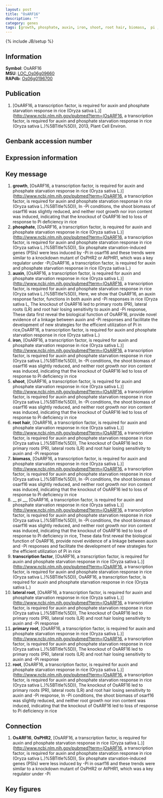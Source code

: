 ```yaml
---
layout: post
title: "OsARF16"
description: ""
category: genes
tags: [growth, phosphate, auxin, iron, shoot, root hair, biomass,  pi , transcription factor, lateral root, primary root, root]
---
```

{% include JB/setup %}

## Information
__Symbol__: OsARF16  
__MSU__: [LOC_Os06g09660](http://rice.plantbiology.msu.edu/cgi-bin/ORF_infopage.cgi?orf=LOC_Os06g09660)  
__RAPdb__: [Os06g0196700](http://rapdb.dna.affrc.go.jp/viewer/gbrowse_details/irgsp1?name=Os06g0196700)  

## Publication
1. [OsARF16, a transcription factor, is required for auxin and phosphate starvation response in rice (Oryza sativa L.)](http://www.ncbi.nlm.nih.gov/pubmed?term=(OsARF16, a transcription factor, is required for auxin and phosphate starvation response in rice (Oryza sativa L.)%5BTitle%5D)), 2013, Plant Cell Environ.

## Genbank accession number

## Expression information

## Key message
1. __growth__, [OsARF16, a transcription factor, is required for auxin and phosphate starvation response in rice (Oryza sativa L.)](http://www.ncbi.nlm.nih.gov/pubmed?term=(OsARF16, a transcription factor, is required for auxin and phosphate starvation response in rice (Oryza sativa L.)%5BTitle%5D)),  In -Pi conditions, the shoot biomass of osarf16 was slightly reduced, and neither root growth nor iron content was induced, indicating that the knockout of OsARF16 led to loss of response to Pi deficiency in rice
2. __phosphate__, [OsARF16, a transcription factor, is required for auxin and phosphate starvation response in rice (Oryza sativa L.)](http://www.ncbi.nlm.nih.gov/pubmed?term=(OsARF16, a transcription factor, is required for auxin and phosphate starvation response in rice (Oryza sativa L.)%5BTitle%5D)),  Six phosphate starvation-induced genes (PSIs) were less induced by -Pi in osarf16 and these trends were similar to a knockdown mutant of OsPHR2 or AtPHR1, which was a key regulator under -Pi,OsARF16, a transcription factor, is required for auxin and phosphate starvation response in rice (Oryza sativa L.)
3. __auxin__, [OsARF16, a transcription factor, is required for auxin and phosphate starvation response in rice (Oryza sativa L.)](http://www.ncbi.nlm.nih.gov/pubmed?term=(OsARF16, a transcription factor, is required for auxin and phosphate starvation response in rice (Oryza sativa L.)%5BTitle%5D)),  Here, we show that OsARF16, an auxin response factor, functions in both auxin and -Pi responses in rice (Oryza sativa L, The knockout of OsARF16 led to primary roots (PR), lateral roots (LR) and root hair losing sensitivity to auxin and -Pi response, These data first reveal the biological function of OsARF16, provide novel evidence of a linkage between auxin and -Pi responses and facilitate the development of new strategies for the efficient utilization of Pi in rice,OsARF16, a transcription factor, is required for auxin and phosphate starvation response in rice (Oryza sativa L.)
4. __iron__, [OsARF16, a transcription factor, is required for auxin and phosphate starvation response in rice (Oryza sativa L.)](http://www.ncbi.nlm.nih.gov/pubmed?term=(OsARF16, a transcription factor, is required for auxin and phosphate starvation response in rice (Oryza sativa L.)%5BTitle%5D)),  In -Pi conditions, the shoot biomass of osarf16 was slightly reduced, and neither root growth nor iron content was induced, indicating that the knockout of OsARF16 led to loss of response to Pi deficiency in rice
5. __shoot__, [OsARF16, a transcription factor, is required for auxin and phosphate starvation response in rice (Oryza sativa L.)](http://www.ncbi.nlm.nih.gov/pubmed?term=(OsARF16, a transcription factor, is required for auxin and phosphate starvation response in rice (Oryza sativa L.)%5BTitle%5D)),  In -Pi conditions, the shoot biomass of osarf16 was slightly reduced, and neither root growth nor iron content was induced, indicating that the knockout of OsARF16 led to loss of response to Pi deficiency in rice
6. __root hair__, [OsARF16, a transcription factor, is required for auxin and phosphate starvation response in rice (Oryza sativa L.)](http://www.ncbi.nlm.nih.gov/pubmed?term=(OsARF16, a transcription factor, is required for auxin and phosphate starvation response in rice (Oryza sativa L.)%5BTitle%5D)),  The knockout of OsARF16 led to primary roots (PR), lateral roots (LR) and root hair losing sensitivity to auxin and -Pi response
7. __biomass__, [OsARF16, a transcription factor, is required for auxin and phosphate starvation response in rice (Oryza sativa L.)](http://www.ncbi.nlm.nih.gov/pubmed?term=(OsARF16, a transcription factor, is required for auxin and phosphate starvation response in rice (Oryza sativa L.)%5BTitle%5D)),  In -Pi conditions, the shoot biomass of osarf16 was slightly reduced, and neither root growth nor iron content was induced, indicating that the knockout of OsARF16 led to loss of response to Pi deficiency in rice
8. __ pi __, [OsARF16, a transcription factor, is required for auxin and phosphate starvation response in rice (Oryza sativa L.)](http://www.ncbi.nlm.nih.gov/pubmed?term=(OsARF16, a transcription factor, is required for auxin and phosphate starvation response in rice (Oryza sativa L.)%5BTitle%5D)),  In -Pi conditions, the shoot biomass of osarf16 was slightly reduced, and neither root growth nor iron content was induced, indicating that the knockout of OsARF16 led to loss of response to Pi deficiency in rice, These data first reveal the biological function of OsARF16, provide novel evidence of a linkage between auxin and -Pi responses and facilitate the development of new strategies for the efficient utilization of Pi in rice
9. __transcription factor__, [OsARF16, a transcription factor, is required for auxin and phosphate starvation response in rice (Oryza sativa L.)](http://www.ncbi.nlm.nih.gov/pubmed?term=(OsARF16, a transcription factor, is required for auxin and phosphate starvation response in rice (Oryza sativa L.)%5BTitle%5D)), OsARF16, a transcription factor, is required for auxin and phosphate starvation response in rice (Oryza sativa L.)
10. __lateral root__, [OsARF16, a transcription factor, is required for auxin and phosphate starvation response in rice (Oryza sativa L.)](http://www.ncbi.nlm.nih.gov/pubmed?term=(OsARF16, a transcription factor, is required for auxin and phosphate starvation response in rice (Oryza sativa L.)%5BTitle%5D)),  The knockout of OsARF16 led to primary roots (PR), lateral roots (LR) and root hair losing sensitivity to auxin and -Pi response
11. __primary root__, [OsARF16, a transcription factor, is required for auxin and phosphate starvation response in rice (Oryza sativa L.)](http://www.ncbi.nlm.nih.gov/pubmed?term=(OsARF16, a transcription factor, is required for auxin and phosphate starvation response in rice (Oryza sativa L.)%5BTitle%5D)),  The knockout of OsARF16 led to primary roots (PR), lateral roots (LR) and root hair losing sensitivity to auxin and -Pi response
12. __root__, [OsARF16, a transcription factor, is required for auxin and phosphate starvation response in rice (Oryza sativa L.)](http://www.ncbi.nlm.nih.gov/pubmed?term=(OsARF16, a transcription factor, is required for auxin and phosphate starvation response in rice (Oryza sativa L.)%5BTitle%5D)),  The knockout of OsARF16 led to primary roots (PR), lateral roots (LR) and root hair losing sensitivity to auxin and -Pi response, In -Pi conditions, the shoot biomass of osarf16 was slightly reduced, and neither root growth nor iron content was induced, indicating that the knockout of OsARF16 led to loss of response to Pi deficiency in rice

## Connection
1. __OsARF16__, __OsPHR2__, [OsARF16, a transcription factor, is required for auxin and phosphate starvation response in rice (Oryza sativa L.)](http://www.ncbi.nlm.nih.gov/pubmed?term=(OsARF16, a transcription factor, is required for auxin and phosphate starvation response in rice (Oryza sativa L.)%5BTitle%5D)),  Six phosphate starvation-induced genes (PSIs) were less induced by -Pi in osarf16 and these trends were similar to a knockdown mutant of OsPHR2 or AtPHR1, which was a key regulator under -Pi

## Key figures


